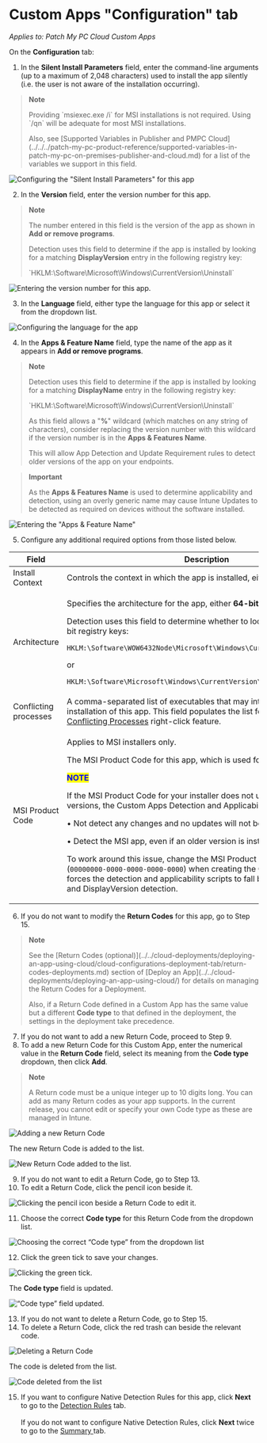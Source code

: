 # Custom Apps "Configuration" tab

_Applies to: Patch My PC Cloud Custom Apps_

On the **Configuration** tab:

1. In the **Silent Install Parameters** field, enter the command-line arguments (up to a maximum of 2,048 characters) used to install the app silently (i.e. the user is not aware of the installation occurring).

> **Note**
>
> Providing \`msiexec.exe /i\` for MSI installations is not required. Using \`/qn\` will be adequate for most MSI installations.
>
> Also, see \[Supported Variables in Publisher and PMPC Cloud]\(../../../patch-my-pc-product-reference/supported-variables-in-patch-my-pc-on-premises-publisher-and-cloud.md) for a list of the variables we support in this field.

![Configuring the "Silent Install Parameters" for this app](../../../.gitbook/assets/image-\(43\).png)

2. In the **Version** field, enter the version number for this app.

> **Note**
>
> The number entered in this field is the version of the app as shown in **Add or remove programs**.
>
> Detection uses this field to determine if the app is installed by looking for a matching **DisplayVersion** entry in the following registry key:
>
> \`HKLM:\Software\Microsoft\Windows\CurrentVersion\Uninstall\`

![Entering the version number for this app.](../../../.gitbook/assets/image-\(42\).png)

3. In the **Language** field, either type the language for this app or select it from the dropdown list.

![Configuring the language for the app](../../../.gitbook/assets/image-\(41\).png)

4. In the **Apps & Feature Name** field, type the name of the app as it appears in **Add or remove programs**.

> **Note**
>
> Detection uses this field to determine if the app is installed by looking for a matching **DisplayName** entry in the following registry key:
>
> \`HKLM:\Software\Microsoft\Windows\CurrentVersion\Uninstall\`
>
> As this field allows a "**%**" wildcard (which matches on any string of characters), consider replacing the version number with this wildcard if the version number is in the **Apps & Features Name**.
>
> This will allow App Detection and Update Requirement rules to detect older versions of the app on your endpoints.

> **Important**
>
> As the **Apps & Features Name** is used to determine applicability and detection, using an overly generic name may cause Intune Updates to be detected as required on devices without the software installed.

![Entering the "Apps & Feature Name"](../../../.gitbook/assets/image-\(44\).png)

5. Configure any additional required options from those listed below.

<table><thead><tr><th width="194.6666259765625">Field</th><th>Description</th></tr></thead><tbody><tr><td>Install Context</td><td>Controls the context in which the app is installed, either SYSTEM or <strong>User</strong>.</td></tr><tr><td>Architecture</td><td><p>Specifies the architecture for the app, either <strong>64-bit</strong> or <strong>32-bit</strong>.</p><p>Detection uses this field to determine whether to look in the 32-bit or 64-bit registry keys:</p><p><code>HKLM:\Software\WOW6432Node\Microsoft\Windows\CurrentVersion\Uninstall</code></p><p>or</p><p><code>HKLM:\Software\Microsoft\Windows\CurrentVersion\Uninstall</code></p></td></tr><tr><td>Conflicting processes</td><td>A comma-separated list of executables that may interfere with the installation of this app. This field populates the list for the <a href="https://patchmypc.com/manage-conflicting-processes-when-updating-third-party-applications">Manage Conflicting Processes</a> right-click feature.</td></tr><tr><td>MSI Product Code</td><td><p>Applies to MSI installers only.</p><p>The MSI Product Code for this app, which is used for detection.</p><p><mark style="color:blue;"><strong>NOTE</strong></mark></p><p>If the MSI Product Code for your installer does not update between versions, the Custom Apps Detection and Applicability rules will:</p><p>• Not detect any changes and no updates will not be installed.</p><p>• Detect the MSI app, even if an older version is installed.</p><p>To work around this issue, change the MSI Product Code to all <strong>0</strong>'s (<code>00000000-0000-0000-0000-0000</code>) when creating the Custom App. This forces the detection and applicability scripts to fall back to DisplayName and DisplayVersion detection.</p></td></tr></tbody></table>

6. If you do not want to modify the **Return Codes** for this app, go to Step 15.

> **Note**
>
> See the \[Return Codes (optional)]\(../../cloud-deployments/deploying-an-app-using-cloud/cloud-configurations-deployment-tab/return-codes-deployments.md) section of \[Deploy an App]\(../../cloud-deployments/deploying-an-app-using-cloud/) for details on managing the Return Codes for a Deployment.
>
> Also, if a Return Code defined in a Custom App has the same value but a different **Code type** to that defined in the deployment, the settings in the deployment take precedence.

7. If you do not want to add a new Return Code, proceed to Step 9.
8. To add a new Return Code for this Custom App, enter the numerical value in the **Return Code** field, select its meaning from the **Code type** dropdown, then click **Add**.

> **Note**
>
> A Return code must be a unique integer up to 10 digits long. You can add as many Return codes as your app supports. In the current release, you cannot edit or specify your own Code type as these are managed in Intune.

![Adding a new Return Code](../../../.gitbook/assets/image-\(2625\).png)

The new Return Code is added to the list.

![New Return Code added to the list.](../../../.gitbook/assets/image-\(2626\).png)

9. If you do not want to edit a Return Code, go to Step 13.
10. To edit a Return Code, click the pencil icon beside it.

![Clicking the pencil icon beside a Return Code to edit it.](../../../.gitbook/assets/image-\(2627\).png)

11. Choose the correct **Code type** for this Return Code from the dropdown list.

![Choosing the correct “Code type” from the dropdown list](../../../.gitbook/assets/image-\(2628\).png)

12. Click the green tick to save your changes.

![Clicking the green tick.](../../../.gitbook/assets/image-\(2629\).png)

The **Code type** field is updated.

![“Code type” field updated.](../../../.gitbook/assets/image-\(2630\).png)

13. If you do not want to delete a Return Code, go to Step 15.
14. To delete a Return Code, click the red trash can beside the relevant code.

![Deleting a Return Code](../../../.gitbook/assets/image-\(2631\).png)

The code is deleted from the list.

![Code deleted from the list](../../../.gitbook/assets/image-\(2632\).png)

15. If you want to configure Native Detection Rules for this app, click **Next** to go to the [Detection Rules](custom-apps-detection-rules-tab.md) tab.\
    \
    If you do not want to configure Native Detection Rules, click **Next** twice to go to the [Summary ](custom-apps-summary-tab.md)tab.

